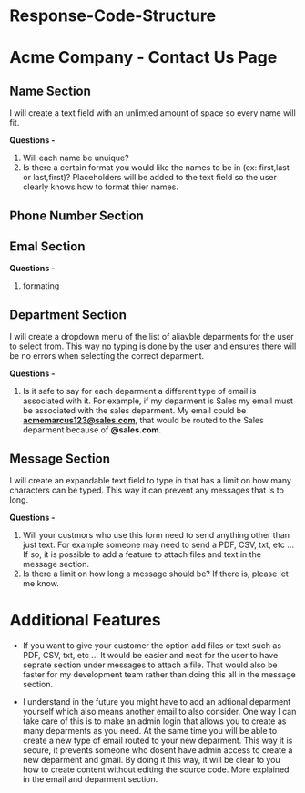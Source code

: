 # Response-Code-Structure

# Acme Company - Contact Us Page

## Name Section

 I will create a text field with an unlimted amount of space so every name will fit.
 
  **Questions -**
  1. Will each name be unuique?
  2. Is there a certain format you would like the names to be in (ex: first,last or last,first)? Placeholders will be added to the text field so the user clearly      knows how to format thier names. 
  
## Phone Number Section

## Emal Section

**Questions -**
 1. formating

## Department Section

 I will create a dropdown menu of the list of aliavble deparments for the user to select from. This way no typing is done by the user and ensures there will be no errors when selecting the correct deparment. 
 
 **Questions -**
  1. Is it safe to say for each deparment a different type of email is associated with it. For example, if my deparment is Sales my email must be associated with the sales deparment. My email could be **acmemarcus123@sales.com**, that would be routed to the Sales deparment because of **@sales.com**.  

## Message Section

 I will create an expandable text field to type in that has a limit on how many characters can be typed. This way it can prevent any messages that is to long.

 **Questions -**
  1. Will your custmors who use this form need to send anything other than just text. For example someone may need to send  a PDF, CSV, txt, etc ... If so, it is       possible to add a feature to attach files and text in the message section.
  2. Is there a limit on how long a message should be? If there is, please let me know.

# Additional Features  
* If you want to give your customer the option add files or text such as PDF, CSV, txt, etc ... It would be easier and neat for the user to have seprate section under messages to attach a file. That would also be faster for my development team rather than doing this all in the message section. 

* I understand in the future you might have to add an adtional deparment yourself which also means another email to also consider. One way I can take care of this is to make an admin login that allows you to create as many deparments as you need. At the same time you will be able to create a new type of email routed to your new deparment. This way it is secure, it prevents someone who dosent have admin access to create a new deparment and gmail. By doing it this way, it will be clear to you how to create content without editing the source code. More explained in the email and deparment section.     
